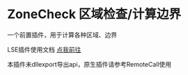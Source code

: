 # ZoneCheck 区域检查/计算边界

一个前置插件，用于计算各种区域、边界

LSE插件使用文档 [点我前往]([https://engsr6982.github.io/projects-docs/](https://engsr6982.github.io/projects-docs/docs/ZoneCheckV3/RegionChecker2D)https://engsr6982.github.io/projects-docs/docs/ZoneCheckV3/RegionChecker2D)

本插件未dllexport导出api，原生插件请参考RemoteCall使用
